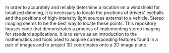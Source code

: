 In order to accurately and reliably determine a location on a windshield for localized dimming, it is necessary to locate the positions of drivers' eyeballs and the
positions of high-intensity light sources external to a vehicle. Stereo imaging seems to be the best way to locate these points. This repository houses code that
demonstrates a process of implementing stereo imaging for standard applications. It is to serve as an introduction to the mathematics and tools used to acquire
corresponding features found in a pair of images and to project 3D coordinates onto a 2D image plane.

